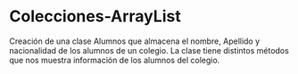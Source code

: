 # Colecciones-ArrayList

Creación de una clase Alumnos que almacena el nombre, Apellido y nacionalidad de los
alumnos de un colegio. La clase tiene distintos métodos que nos muestra información de los 
alumnos del colegio.
